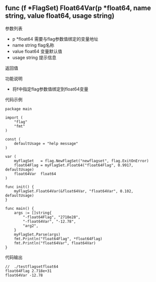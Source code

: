 ## func (f *FlagSet) Float64Var(p *float64, name string, value float64, usage string)

参数列表
- p *float64 需要与flag参数值绑定的变量地址
- name string   flag名称
- value float64 变量默认值
- usage string 提示信息

返回值

功能说明
- 将f中指定flag参数值绑定到float64变量

代码示例
        
    package main
    
    import (
    	"flag"
    	"fmt"
    )
    
    const (
    	defaultUsage = "help message"
    )
    
    var (
    	myFlagSet   = flag.NewFlagSet("newflagset", flag.ExitOnError)
    	float64Flag = myFlagSet.Float64("float64Flag", 0.9917, defaultUsage)
    	float64Var  float64
    )
    
    func init() {
    	myFlagSet.Float64Var(&float64Var, "float64Var", 0.102, defaultUsage)
    }
    
    func main() {
    	args := []string{
    		"-float64Flag", "2718e28",
    		"-float64Var", "-12.78",
    		"arg2",
    	}
    	myFlagSet.Parse(args)
    	fmt.Println("float64Flag", *float64Flag)
    	fmt.Println("float64Var", float64Var)
    }

代码输出
        
    //  ./testflagsetfloat64 
    float64Flag 2.718e+31
    float64Var -12.78
